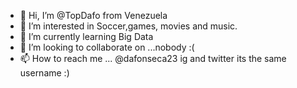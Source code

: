 - 👋 Hi, I’m @TopDafo from Venezuela
- 👀 I’m interested in Soccer,games, movies and music.
- 🌱 I’m currently learning Big Data
- 💞️ I’m looking to collaborate on ...nobody :(
- 📫 How to reach me ... @dafonseca23 ig and twitter its the same username :)

<!---
TopDafo/TopDafo is a ✨ special ✨ repository because its `README.md` (this file) appears on your GitHub profile.
You can click the Preview link to take a look at your changes.
--->
